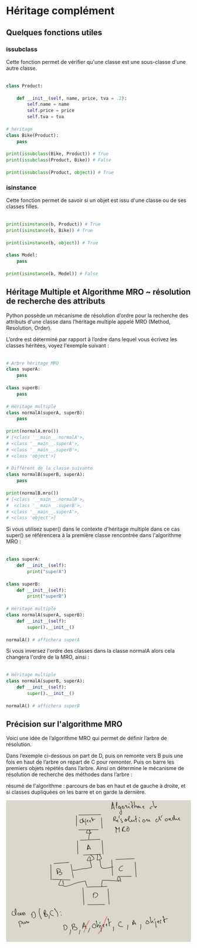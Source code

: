 # Héritage complément

## Quelques fonctions utiles

### issubclass

Cette fonction permet de vérifier qu'une classe est une sous-classe d'une autre classe.

```python

class Product:

    def __init__(self, name, price, tva = .2):
        self.name = name
        self.price = price
        self.tva = tva

# héritage
class Bike(Product):
    pass

print(issubclass(Bike, Product)) # True
print(issubclass(Product, Bike)) # False

print(issubclass(Product, object)) # True

```

### isinstance

Cette fonction permet de savoir si un objet est issu d'une classe ou de ses classes filles.

```python

print(isinstance(b, Product)) # True
print(isinstance(b, Bike)) # True

print(isinstance(b, object)) # True

class Model:
    pass

print(isinstance(b, Model)) # False

```

## Héritage Multiple et Algorithme MRO ~ résolution de recherche des attributs

Python possède un mécanisme de résolution d’ordre pour la recherche des attributs d'une classe dans l’héritage multiple appelé MRO (Method, Resolution, Order).

L’ordre est déterminé par rapport à l’ordre dans lequel vous écrivez les classes héritées, voyez l'exemple suivant :

```python

# Arbre héritage MRO
class superA:
    pass

class superB:
    pass

# Héritage multiple
class normalA(superA, superB):
    pass

print(normalA.mro())
# [<class '__main__.normalA'>, 
# <class '__main__.superA'>, 
# <class '__main__.superB'>, 
# <class 'object'>]

# Différent de la classe suivante
class normalB(superB, superA):
    pass

print(normalB.mro())
# [<class '__main__.normalB'>,
#  <class '__main__.superB'>, 
# <class '__main__.superA'>, 
# <class 'object'>]

```

Si vous utilisez super() dans le contexte d'héritage multiple dans ce cas super() se référencera à la première classe rencontrée dans l'algorithme MRO :

```python

class superA:
    def __init__(self):
        print("superA")

class superB:
    def __init__(self):
        print("superB")

# Héritage multiple
class normalA(superA, superB):
    def __init__(self):
        super().__init__()

normalA() # affichera superA

```

Si vous inversez l'ordre des classes dans la classe normalA alors cela changera l'ordre de la MRO, ainsi :

```python

# Héritage multiple
class normalA(superB, superA):
    def __init__(self):
        super().__init__()

normalA() # affichera superB

```

## Précision sur l'algorithme MRO

Voici une idée de l’algorithme MRO qui permet de définir l’arbre de résolution.

Dans l’exemple ci-dessous on part de D, puis on remonte vers B puis une fois en haut de l’arbre on repart de C pour remonter. Puis on barre les premiers objets répétés dans l’arbre. Ainsi on détermine le mécanisme de résolution de recherche des méthodes dans l’arbre :

résumé de l'algorithme : parcours de bas en haut et de gauche à droite, et si classes dupliquées on les barre et on garde la dernière.

![MRO](images/heritage_algo_mro.png)